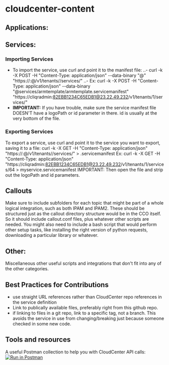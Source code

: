 # cloudcenter-content

## Applications:

## Services:

### Importing Services

- To import the service, use curl and point it to the manifest file:
..- curl -k -X POST -H "Content-Type: application/json" --data-binary "@<path to servicemanifest file>" "https://<API username>:<API password>@<ccm IP>/v1/tenants/<tenant ID>/services/"
..- Ex: curl -k -X POST -H "Content-Type: application/json" --data-binary "@services/armtemplate/armtemplate.servicemanifest" "https://cliqradmin:82EBB1234C65EDB1@23.22.49.232/v1/tenants/1/services/"
- **IMPORTANT:** If you have trouble, make sure the service manifest file DOESN'T have a logoPath or id parameter in there. id is usually at the very bottom of the file.


### Exporting Services
To export a service, use curl and point it to the service you want to export, saving it to a file:
curl -k -X GET -H "Content-Type: application/json" "https://<API username>:<API password>@<ccm IP>/v1/tenants/<tenant ID>/services/<service ID>" > <servicename>.servicemanifest
Ex: curl -k -X GET -H "Content-Type: application/json" "https://cliqradmin:82EBB1234C65EDB1@23.22.49.232/v1/tenants/1/services/64 > myservice.servicemanifest
IMPORTANT: Then open the file and strip out the logoPath and id parameters.

## Callouts

Make sure to include subfolders for each topic that might be part of a whole logical integration, such as both IPAM and IPAM2. These should be structured just as the callout directory structure would be in the CCO itself. So it should include callout.conf files, plus whatever other scripts are needed. You might also need to include a bash script that would perform other setup tasks, like installing the right version of python requests, downloading a particular library or whatever.

## Other:

Miscellaneous other useful scripts and integrations that don't fit into any of the other categories.

## Best Practices for Contributions

- use straight URL references rather than CloudCenter repo references in the service definition
- Link to publically available files, preferably right from this github repo.
- if linking to files in a git repo, link to a specific tag, not a branch. This avoids the service in use from changing/breaking just because someone checked in some new code.

## Tools and resources

A useful Postman collection to help you with CloudCenter API calls:
[![Run in Postman](https://run.pstmn.io/button.svg)](https://app.getpostman.com/run-collection/46991f84de724bcab198)
